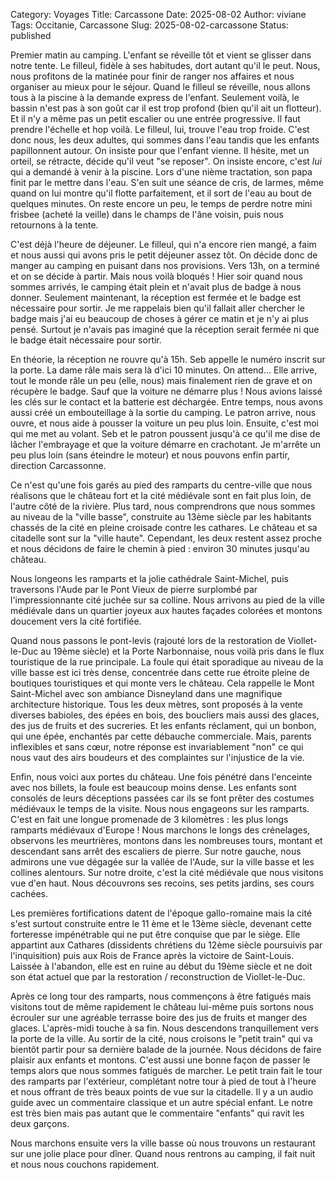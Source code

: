 Category: Voyages
Title: Carcassone
Date: 2025-08-02
Author: viviane
Tags: Occitanie, Carcassone
Slug: 2025-08-02-carcassone
Status: published

Premier matin au camping. L'enfant se réveille tôt et vient se glisser dans notre tente. Le filleul, fidèle à ses habitudes, dort autant qu'il le peut. Nous, nous profitons de la matinée pour finir de ranger nos affaires et nous organiser au mieux pour le séjour. Quand le filleul se réveille, nous allons tous à la piscine à la demande express de l'enfant. Seulement voilà, le bassin n'est pas à son goût car il est trop profond (bien qu'il ait un flotteur). Et il n'y a même pas un petit escalier ou une entrée progressive. Il faut prendre l'échelle et hop voilà. Le filleul, lui, trouve l'eau trop froide. C'est donc nous, les deux adultes, qui sommes dans l'eau tandis que les enfants papillonnent autour. On insiste pour que l'enfant vienne. Il hésite, met un orteil, se rétracte, décide qu'il veut "se reposer". On insiste encore, c'est *lui* qui a demandé à venir à la piscine. Lors d'une nième tractation, son papa finit par le mettre dans l'eau. S'en suit une séance de cris, de larmes, même quand on lui montre qu'il flotte parfaitement, et il sort de l'eau au bout de quelques minutes. On reste encore un peu, le temps de perdre notre mini frisbee (acheté la veille) dans le champs de l'âne voisin, puis nous retournons à la tente.

C'est déjà l'heure de déjeuner. Le filleul, qui n'a encore rien mangé, a faim et nous aussi qui avons pris le petit déjeuner assez tôt. On décide donc de manger au camping en puisant dans nos provisions. Vers 13h, on a terminé et on se décide à partir. Mais nous voilà bloqués ! Hier soir quand nous sommes arrivés, le camping était plein et n'avait plus de badge à nous donner. Seulement maintenant, la réception est fermée et le badge est nécessaire pour sortir. Je me rappelais bien qu'il fallait aller chercher le badge mais j'ai eu beaucoup de choses à gérer ce matin et je n'y ai plus pensé. Surtout je n'avais pas imaginé que la réception serait fermée ni que le badge était nécessaire pour sortir.

En théorie, la réception ne rouvre qu'à 15h. Seb appelle le numéro inscrit sur la porte. La dame râle mais sera là d'ici 10 minutes. On attend... Elle arrive, tout le monde râle un peu (elle, nous) mais finalement rien de grave et on récupère le badge. Sauf que la voiture ne démarre plus ! Nous avions laissé les clés sur le contact et la batterie est déchargée. Entre temps, nous avons aussi créé un embouteillage à la sortie du camping. Le patron arrive, nous ouvre, et nous aide à pousser la voiture un peu plus loin. Ensuite, c'est moi qui me met au volant. Seb et le patron poussent jusqu'à ce qu'il me dise de lâcher l'embrayage et que la voiture démarre en crachotant. Je m'arrête un peu plus loin (sans éteindre le moteur) et nous pouvons enfin partir, direction Carcassonne.

Ce n'est qu'une fois garés au pied des ramparts du centre-ville que nous réalisons que le château fort et la cité médiévale sont en fait plus loin, de l'autre côté de la rivière. Plus tard, nous comprendrons que nous sommes au niveau de la "ville basse", construite au 13ème siècle par les habitants chassés de la cité en pleine croisade contre les cathares. Le château et sa citadelle sont sur la "ville haute". Cependant, les deux restent assez proche et nous décidons de faire le chemin à pied : environ 30 minutes jusqu'au château.

Nous longeons les ramparts et la jolie cathédrale Saint-Michel, puis traversons l'Aude par le Pont Vieux de pierre surplombé par l'impressionnante cité juchée sur sa colline. Nous arrivons au pied de la ville médiévale dans un quartier joyeux aux hautes façades colorées et montons doucement vers la cité fortifiée.

Quand nous passons le pont-levis (rajouté lors de la restoration de Viollet-le-Duc au 19ème siècle) et la Porte Narbonnaise, nous voilà pris dans le flux touristique de la rue principale. La foule qui était sporadique au niveau de la ville basse est ici très dense, concentrée dans cette rue étroite pleine de boutiques touristiques et qui monte vers le château. Cela rappelle le Mont Saint-Michel avec son ambiance Disneyland dans une magnifique architecture historique. Tous les deux mètres, sont proposés à la vente diverses babioles, des épées en bois, des boucliers mais aussi des glaces, des jus de fruits et des sucreries. Et les enfants réclament, qui un bonbon, qui une épée, enchantés par cette débauche commerciale. Mais, parents inflexibles et sans cœur, notre réponse est invariablement "non" ce qui nous vaut des airs boudeurs et des complaintes sur l'injustice de la vie.

Enfin, nous voici aux portes du château. Une fois pénétré dans l'enceinte avec nos billets, la foule est beaucoup moins dense. Les enfants sont consolés de leurs déceptions passées car ils se font prêter des costumes médiévaux le temps de la visite. Nous nous engageons sur les ramparts. C'est en fait une longue promenade de 3 kilomètres : les plus longs ramparts médiévaux d'Europe ! Nous marchons le longs des crénelages, observons les meurtrières, montons dans les nombreuses tours, montant et descendant sans arrêt des escaliers de pierre. Sur notre gauche, nous admirons une vue dégagée sur la vallée de l'Aude, sur la ville basse et les collines alentours. Sur notre droite, c'est la cité médiévale que nous visitons vue d'en haut. Nous découvrons ses recoins, ses petits jardins, ses cours cachées.

Les premières fortifications datent de l'époque gallo-romaine mais la cité s'est surtout construite entre le 11 ème et le 13ème siècle, devenant cette forteresse impénétrable qui ne put être conquise que par le siège. Elle appartint aux Cathares (dissidents chrétiens du 12ème siècle poursuivis par l'inquisition) puis aux Rois de France après la victoire de Saint-Louis. Laissée à l'abandon, elle est en ruine au début du 19ème siècle et ne doit son état actuel que par la restoration / reconstruction de Viollet-le-Duc.

Après ce long tour des ramparts, nous commençons à être fatigués mais visitons tout de même rapidement le château lui-même puis sortons nous écrouler sur une agréable terrasse boire des jus de fruits et manger des glaces. L'après-midi touche à sa fin. Nous descendons tranquillement vers la porte de la ville. Au sortir de la cité, nous croisons le "petit train" qui va bientôt partir pour sa dernière balade de la journée. Nous décidons de faire plaisir aux enfants et montons. C'est aussi une bonne façon de passer le temps alors que nous sommes fatigués de marcher. Le petit train fait le tour des ramparts par l'extérieur, complétant notre tour à pied de tout à l'heure et nous offrant de très beaux points de vue sur la citadelle. Il y a un audio guide avec un commentaire classique et un autre spécial enfant. Le notre est très bien mais pas autant que le commentaire "enfants" qui ravit les deux garçons.

Nous marchons ensuite vers la ville basse où nous trouvons un restaurant sur une jolie place pour dîner. Quand nous rentrons au camping, il fait nuit et nous nous couchons rapidement.
